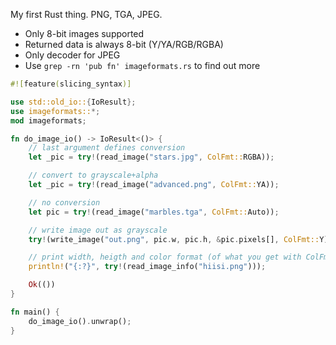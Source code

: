 My first Rust thing. PNG, TGA, JPEG.
* Only 8-bit images supported
* Returned data is always 8-bit (Y/YA/RGB/RGBA)
* Only decoder for JPEG
* Use `grep -rn 'pub fn' imageformats.rs` to find out more

```Rust
#![feature(slicing_syntax)]

use std::old_io::{IoResult};
use imageformats::*;
mod imageformats;

fn do_image_io() -> IoResult<()> {
    // last argument defines conversion
    let _pic = try!(read_image("stars.jpg", ColFmt::RGBA));

    // convert to grayscale+alpha
    let _pic = try!(read_image("advanced.png", ColFmt::YA));

    // no conversion
    let pic = try!(read_image("marbles.tga", ColFmt::Auto));

    // write image out as grayscale
    try!(write_image("out.png", pic.w, pic.h, &pic.pixels[], ColFmt::Y));

    // print width, heigth and color format (of what you get with ColFmt::Auto)
    println!("{:?}", try!(read_image_info("hiisi.png")));

    Ok(())
}

fn main() {
    do_image_io().unwrap();
}
```
